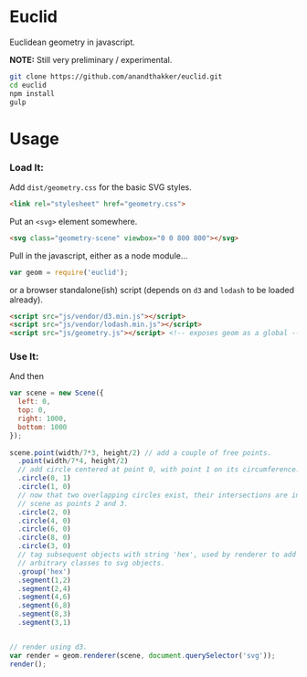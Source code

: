 # Euclid

Euclidean geometry in javascript.

**NOTE:** Still very preliminary / experimental.

```bash
git clone https://github.com/anandthakker/euclid.git
cd euclid
npm install
gulp
```

# Usage

### Load It:

Add `dist/geometry.css` for the basic SVG styles.
```html
<link rel="stylesheet" href="geometry.css">
```

Put an `<svg>` element somewhere.
```html
<svg class="geometry-scene" viewbox="0 0 800 800"></svg>
```

Pull in the javascript, either as a node module...

```javascript
var geom = require('euclid');
```

or a browser standalone(ish) script (depends on `d3` and `lodash` to be 
loaded already).

```html
<script src="js/vendor/d3.min.js"></script>
<script src="js/vendor/lodash.min.js"></script>
<script src="js/geometry.js"></script> <!-- exposes geom as a global -->
```

### Use It:

And then 
``` javascript
var scene = new Scene({
  left: 0,
  top: 0,
  right: 1000,
  bottom: 1000
});
  
scene.point(width/7*3, height/2) // add a couple of free points.
  .point(width/7*4, height/2)
  // add circle centered at point 0, with point 1 on its circumference.
  .circle(0, 1)
  .circle(1, 0)
  // now that two overlapping circles exist, their intersections are in the
  // scene as points 2 and 3.
  .circle(2, 0)
  .circle(4, 0)
  .circle(6, 0)
  .circle(8, 0)
  .circle(3, 0)
  // tag subsequent objects with string 'hex', used by renderer to add
  // arbitrary classes to svg objects.
  .group('hex')
  .segment(1,2)
  .segment(2,4)
  .segment(4,6)
  .segment(6,8)
  .segment(8,3)
  .segment(3,1)


// render using d3.
var render = geom.renderer(scene, document.querySelector('svg'));
render();
```
